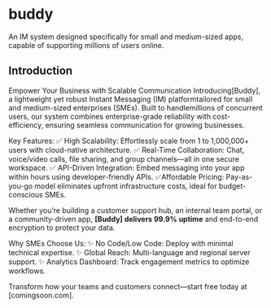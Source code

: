# buddy
An IM system designed specifically for small and medium-sized apps, capable of supporting millions of users online.

## Introduction
Empower Your Business with Scalable Communication​
Introducing ​[Buddy], a lightweight yet robust ​Instant Messaging (IM) platform​ tailored for ​small and medium-sized enterprises (SMEs). Built to handle ​millions of concurrent users, our system combines enterprise-grade reliability with cost-efficiency, ensuring seamless communication for growing businesses.

Key Features:​
✅ ​High Scalability: Effortlessly scale from 1 to 1,000,000+ users with cloud-native architecture.
✅ ​Real-Time Collaboration: Chat, voice/video calls, file sharing, and group channels—all in one secure workspace.
✅ ​API-Driven Integration: Embed messaging into your app within hours using developer-friendly APIs.
✅ ​Affordable Pricing: Pay-as-you-go model eliminates upfront infrastructure costs, ideal for budget-conscious SMEs.

Whether you’re building a customer support hub, an internal team portal, or a community-driven app, ​**[Buddy]​ delivers ​99.9% uptime**​ and end-to-end encryption to protect your data.

Why SMEs Choose Us:​
✨ ​No Code/Low Code: Deploy with minimal technical expertise.
✨ ​Global Reach: Multi-language and regional server support.
✨ ​Analytics Dashboard: Track engagement metrics to optimize workflows.

Transform how your teams and customers connect—start free today​ at [comingsoon.com].
